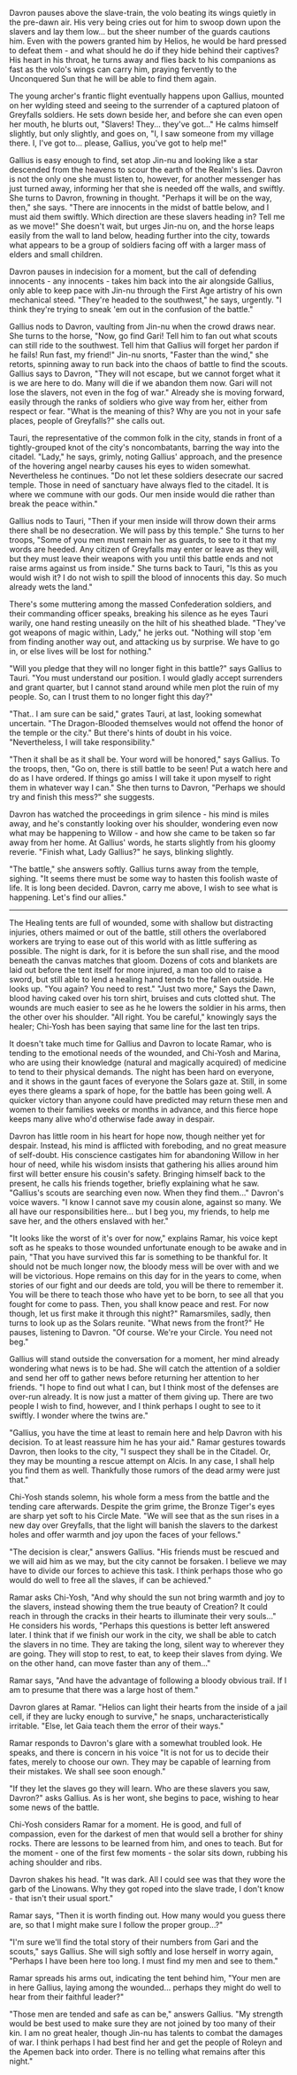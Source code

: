 Davron pauses above the slave-train, the volo beating its wings quietly in the pre-dawn air. His very being cries out for him to swoop down upon the slavers and lay them low... but the sheer number of the guards cautions him. Even with the powers granted him by Helios, he would be hard pressed to defeat them - and what should he do if they hide behind their captives? His heart in his throat, he turns away and flies back to his companions as fast as the volo's wings can carry him, praying fervently to the Unconquered Sun that he will be able to find them again.

The young archer's frantic flight eventually happens upon Gallius, mounted on her wylding steed and seeing to the surrender of a captured platoon of Greyfalls soldiers. He sets down beside her, and before she can even open her mouth, he blurts out, "Slavers! They... they've got..." He calms himself slightly, but only slightly, and goes on, "I, I saw someone from my village there. I, I've got to... please, Gallius, you've got to help me!"

Gallius is easy enough to find, set atop Jin-nu and looking like a star descended from the heavens to scour the earth of the Realm's lies. Davron is not the only one she must listen to, however, for another messenger has just turned away, informing her that she is needed off the walls, and swiftly. She turns to Davron, frowning in thought. "Perhaps it will be on the way, then," she says. "There are innocents in the midst of battle below, and I must aid them swiftly. Which direction are these slavers heading in? Tell me as we move!" She doesn't wait, but urges Jin-nu on, and the horse leaps easily from the wall to land below, heading further into the city, towards what appears to be a group of soldiers facing off with a larger mass of elders and small children.

Davron pauses in indecision for a moment, but the call of defending innocents - any innocents - takes him back into the air alongside Gallius, only able to keep pace with Jin-nu through the First Age artistry of his own mechanical steed. "They're headed to the southwest," he says, urgently. "I think they're trying to sneak 'em out in the confusion of the battle."

Gallius nods to Davron, vaulting from Jin-nu when the crowd draws near. She turns to the horse, "Now, go find Gari! Tell him to fan out what scouts can still ride to the southwest. Tell him that Gallius will forget her pardon if he fails! Run fast, my friend!" Jin-nu snorts, "Faster than the wind," she retorts, spinning away to run back into the chaos of battle to find the scouts. Gallius says to Davron, "They will not escape, but we cannot forget what it is we are here to do. Many will die if we abandon them now. Gari will not lose the slavers, not even in the fog of war." Already she is moving forward, easily through the ranks of soldiers who give way from her, either from respect or fear. "What is the meaning of this? Why are you not in your safe places, people of Greyfalls?" she calls out.

Tauri, the representative of the common folk in the city, stands in front of a tightly-grouped knot of the city's noncombatants, barring the way into the citadel. "Lady," he says, grimly, noting Gallius' approach, and the presence of the hovering angel nearby causes his eyes to widen somewhat. Nevertheless he continues. "Do not let these soldiers desecrate our sacred temple. Those in need of sanctuary have always fled to the citadel. It is where we commune with our gods. Our men inside would die rather than break the peace within."

Gallius nods to Tauri, "Then if your men inside will throw down their arms there shall be no desecration. We will pass by this temple." She turns to her troops, "Some of you men must remain her as guards, to see to it that my words are heeded. Any citizen of Greyfalls may enter or leave as they will, but they must leave their weapons with you until this battle ends and not raise arms against us from inside." She turns back to Tauri, "Is this as you would wish it? I do not wish to spill the blood of innocents this day. So much already wets the land."

There's some muttering among the massed Confederation soldiers, and their commanding officer speaks, breaking his silence as he eyes Tauri warily, one hand resting uneasily on the hilt of his sheathed blade. "They've got weapons of magic within, Lady," he jerks out. "Nothing will stop 'em from finding another way out, and attacking us by surprise. We have to go in, or else lives will be lost for nothing."

"Will you pledge that they will no longer fight in this battle?" says Gallius to Tauri. "You must understand our position. I would gladly accept surrenders and grant quarter, but I cannot stand around while men plot the ruin of my people. So, can I trust them to no longer fight this day?"

"That.. I am sure can be said," grates Tauri, at last, looking somewhat uncertain. "The Dragon-Blooded themselves would not offend the honor of the temple or the city." But there's hints of doubt in his voice. "Nevertheless, I will take responsibility."

"Then it shall be as it shall be. Your word will be honored," says Gallius. To the troops, then, "Go on, there is still battle to be seen! Put a watch here and do as I have ordered. If things go amiss I will take it upon myself to right them in whatever way I can." She then turns to Davron, "Perhaps we should try and finish this mess?" she suggests.

Davron has watched the proceedings in grim silence - his mind is miles away, and he's constantly looking over his shoulder, wondering even now what may be happening to Willow - and how she came to be taken so far away from her home. At Gallius' words, he starts slightly from his gloomy reverie. "Finish what, Lady Gallius?" he says, blinking slightly.

"The battle," she answers softly. Gallius turns away from the temple, sighing. "It seems there must be some way to hasten this foolish waste of life. It is long been decided. Davron, carry me above, I wish to see what is happening. Let's find our allies."

---

The Healing tents are full of wounded, some with shallow but distracting injuries, others maimed or out of the battle, still others the overlabored workers are trying to ease out of this world with as little suffering as possible. The night is dark, for it is before the sun shall rise, and the mood beneath the canvas matches that gloom. Dozens of cots and blankets are laid out before the tent itself for more injured, a man too old to raise a sword, but still able to lend a healing hand tends to the fallen outside. He looks up. "You again? You need to rest." "Just two more," Says the Dawn, blood having caked over his torn shirt, bruises and cuts clotted shut. The wounds are much easier to see as he he lowers the soldier in his arms, then the other over his shoulder. "All right. You be careful," knowingly says the healer; Chi-Yosh has been saying that same line for the last ten trips.

It doesn't take much time for Gallius and Davron to locate Ramar, who is tending to the emotional needs of the wounded, and Chi-Yosh and Marina, who are using their knowledge (natural and magically acquired) of medicine to tend to their physical demands. The night has been hard on everyone, and it shows in the gaunt faces of everyone the Solars gaze at. Still, in some eyes there gleams a spark of hope, for the battle has been going well. A quicker victory than anyone could have predicted may return these men and women to their families weeks or months in advance, and this fierce hope keeps many alive who'd otherwise fade away in despair.

Davron has little room in his heart for hope now, though neither yet for despair. Instead, his mind is afflicted with foreboding, and no great measure of self-doubt. His conscience castigates him for abandoning Willow in her hour of need, while his wisdom insists that gathering his allies around him first will better ensure his cousin's safety. Bringing himself back to the present, he calls his friends together, briefly explaining what he saw. "Gallius's scouts are searching even now. When they find them..." Davron's voice wavers. "I know I cannot save my cousin alone, against so many. We all have our responsibilities here... but I beg you, my friends, to help me save her, and the others enslaved with her."

"It looks like the worst of it's over for now," explains Ramar, his voice kept soft as he speaks to those wounded unfortunate enough to be awake and in pain, "That you have survived this far is something to be thankful for. It should not be much longer now, the bloody mess will be over with and we will be victorious. Hope remains on this day for in the years to come, when stories of our fight and our deeds are told, you will be there to remember it. You will be there to teach those who have yet to be born, to see all that you fought for come to pass. Then, you shall know peace and rest. For now though, let us first make it through this night?" Ramarsmiles, sadly, then turns to look up as the Solars reunite. "What news from the front?" He pauses, listening to Davron. "Of course. We're your Circle. You need not beg."

Gallius will stand outside the conversation for a moment, her mind already wondering what news is to be had. She will catch the attention of a soldier and send her off to gather news before returning her attention to her friends. "I hope to find out what I can, but I think most of the defenses are over-run already. It is now just a matter of them giving up. There are two people I wish to find, however, and I think perhaps I ought to see to it swiftly. I wonder where the twins are."

"Gallius, you have the time at least to remain here and help Davron with his decision. To at least reassure him he has your aid." Ramar gestures towards Davron, then looks to the city, "I suspect they shall be in the Citadel. Or, they may be mounting a rescue attempt on Alcis. In any case, I shall help you find them as well. Thankfully those rumors of the dead army were just that."

Chi-Yosh stands solemn, his whole form a mess from the battle and the tending care afterwards. Despite the grim grime, the Bronze Tiger's eyes are sharp yet soft to his Circle Mate. "We will see that as the sun rises in a new day over Greyfalls, that the light will banish the slavers to the darkest holes and offer warmth and joy upon the faces of your fellows."

"The decision is clear," answers Gallius. "His friends must be rescued and we will aid him as we may, but the city cannot be forsaken. I believe we may have to divide our forces to achieve this task. I think perhaps those who go would do well to free all the slaves, if can be achieved."

Ramar asks Chi-Yosh, "And why should the sun not bring warmth and joy to the slavers, instead showing them the true beauty of Creation? It could reach in through the cracks in their hearts to illuminate their very souls..." He considers his words, "Perhaps this questions is better left answered later. I think that if we finish our work in the city, we shall be able to catch the slavers in no time. They are taking the long, silent way to wherever they are going. They will stop to rest, to eat, to keep their slaves from dying. We on the other hand, can move faster than any of them..."

Ramar says, "And have the advantage of following a bloody obvious trail. If I am to presume that there was a large host of them."

Davron glares at Ramar. "Helios can light their hearts from the inside of a jail cell, if they are lucky enough to survive," he snaps, uncharacteristically irritable. "Else, let Gaia teach them the error of their ways."

Ramar responds to Davron's glare with a somewhat troubled look. He speaks, and there is concern in his voice "It is not for us to decide their fates, merely to choose our own. They may be capable of learning from their mistakes. We shall see soon enough."

"If they let the slaves go they will learn. Who are these slavers you saw, Davron?" asks Gallius. As is her wont, she begins to pace, wishing to hear some news of the battle.

Chi-Yosh considers Ramar for a moment. He is good, and full of compassion, even for the darkest of men that would sell a brother for shiny rocks. There are lessons to be learned from him, and ones to teach. But for the moment - one of the first few moments - the solar sits down, rubbing his aching shoulder and ribs.

Davron shakes his head. "It was dark. All I could see was that they wore the garb of the Linowans. Why they got roped into the slave trade, I don't know - that isn't their usual sport."

Ramar says, "Then it is worth finding out. How many would you guess there are, so that I might make sure I follow the proper group...?"

"I'm sure we'll find the total story of their numbers from Gari and the scouts," says Gallius. She will sigh softly and lose herself in worry again, "Perhaps I have been here too long. I must find my men and see to them."

Ramar spreads his arms out, indicating the tent behind him, "Your men are in here Gallius, laying among the wounded... perhaps they might do well to hear from their faithful leader?"

"Those men are tended and safe as can be," answers Gallius. "My strength would be best used to make sure they are not joined by too many of their kin. I am no great healer, though Jin-nu has talents to combat the damages of war. I think perhaps I had best find her and get the people of Roleyn and the Apemen back into order. There is no telling what remains after this night."